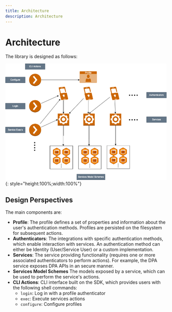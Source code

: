 ```yaml
---
title: Architecture
description: Architecture
---
```


# Architecture

The library is designed as follows:

![Ark SDK Design](./media/ark_sdk_design.png){: style="height:100%;width:100%"}

## Design Perspectives
The main components are:

- <b>Profile</b>: The profile defines a set of properties and information about the user's authentication methods. Profiles are persisted on the filesystem for subsequent actions.
- <b>Authenticators</b>: The integrations with specific authentication methods, which enable interaction with services. An authentication method can either be Identity (User/Service User) or a custom implementation.
- <b>Services</b>: The service providing functionality (requires one or more associated authenticators to perform actions). For example, the DPA service exposes DPA APIs in an secure manner.
- <b>Services Model Schemes</b> The models exposed by a service, which can be used to perform the service's actions.
- <b>CLI Actions</b>: CLI interface built on the SDK, which provides users with the following shell commands:
    - `login`: Log in with a profile authenticator
    - `exec`: Execute services actions
    - `configure`: Configure profiles
